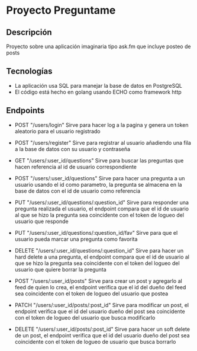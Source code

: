 # Proyecto Preguntame

## Descripción
Proyecto sobre una aplicación imaginaria tipo ask.fm que incluye posteo de posts

## Tecnologías
- La aplicación usa SQL para manejar la base de datos en PostgreSQL
- El código está hecho en golang usando ECHO como framework http

## Endpoints
- POST "/users/login" Sirve para hacer log a la pagina y genera un token aleatorio para el usuario registrado
- POST "/users/register" Sirve para registrar al usuario añadiendo una fila a la base de datos con su usuario y contraseña
- GET  "/users/:user_id/questions" Sirve para buscar las preguntas que hacen referencia al id de usuario correspondiente
- POST "/users/:user_id/questions" Sirve para hacer una pregunta a un usuario usando el id como parametro, la pregunta se almacena en la base de datos con el id de usuario como       referencia
- PUT "/users/:user_id/questions/:question_id" Sirve para responder una pregunta realizada el usuario, el endpoint compara que el id de usuario al que se hizo la pregunta sea coincidente con el token de logueo del usuario que responde
- PUT "/users/:user_id/questions/:question_id/fav" Sirve para que el usuario pueda marcar una pregunta como favorita
- DELETE "/users/:user_id/questions/:question_id" Sirve para hacer un hard delete a una pregunta, el endpoint compara que el id de usuario al que se hizo la pregunta sea coincidente con el token del logueo del usuario que quiere borrar la pregunta

- POST "/users/:user_id/posts" Sirve para crear un post y agregarlo al feed de quien lo crea, el endpoint verifica que el id del dueño del feed sea coincidente con el token de logueo del usuario que postea
- PATCH "/users/:user_id/posts/:post_id" Sirve para modificar un post, el endpoint verifica que el id del usuario dueño del post sea coincidente con el token de logueo del usuario que busca modificarlo
- DELETE "/users/:user_id/posts/:post_id" Sirve para hacer un soft delete de un post, el endpoint verifica que el id del usuario dueño del post sea coincidente con el token de logueo de usuario que busca borrarlo